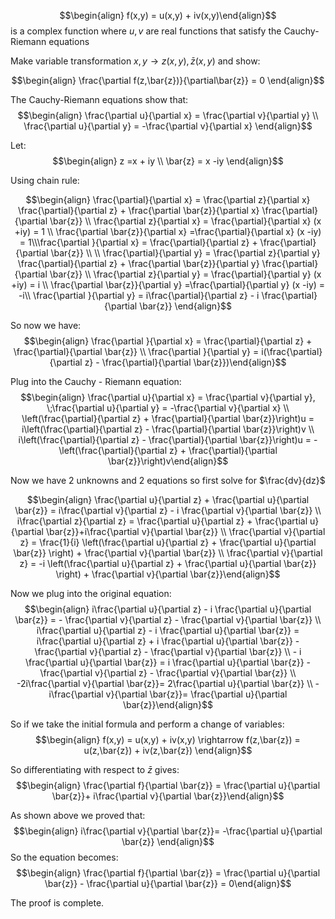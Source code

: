 $$\begin{align} f(x,y) = u(x,y) + iv(x,y)\end{align}$$ is a complex function where $u,v$ are real functions that satisfy the Cauchy-Riemann equations

Make variable transformation $x,y \rightarrow z(x,y),\bar{z}(x,y)$ and show:

$$\begin{align} \frac{\partial f(z,\bar{z})}{\partial\bar{z}} = 0 \end{align}$$

The Cauchy-Riemann equations show that: 
$$\begin{align} \frac{\partial u}{\partial x} = \frac{\partial v}{\partial y} \\ \frac{\partial u}{\partial y} = -\frac{\partial v}{\partial x} \end{align}$$

Let: 
$$\begin{align} z =x + iy \\ \bar{z} = x -iy \end{align}$$

Using chain rule: 

$$\begin{align} \frac{\partial}{\partial x} = \frac{\partial z}{\partial x} \frac{\partial}{\partial z} + \frac{\partial \bar{z}}{\partial x} \frac{\partial}{\partial \bar{z}} \\ \frac{\partial z}{\partial x} =  \frac{\partial}{\partial x} (x +iy) = 1 \\ 
\frac{\partial \bar{z}}{\partial x} =\frac{\partial}{\partial x} (x -iy) = 1\\\frac{\partial }{\partial x} = \frac{\partial}{\partial z} + \frac{\partial}{\partial \bar{z}} \\
\\
\frac{\partial}{\partial y} = \frac{\partial z}{\partial y} \frac{\partial}{\partial z} + \frac{\partial \bar{z}}{\partial y} \frac{\partial}{\partial \bar{z}} \\ \frac{\partial z}{\partial y} =  \frac{\partial}{\partial y} (x +iy) = i \\ 
\frac{\partial \bar{z}}{\partial y} =\frac{\partial}{\partial y} (x -iy) = -i\\ \frac{\partial }{\partial y} = i\frac{\partial}{\partial z} - i \frac{\partial}{\partial \bar{z}} \end{align}$$

So now we have: $$\begin{align} \frac{\partial }{\partial x} = \frac{\partial}{\partial z} + \frac{\partial}{\partial \bar{z}} \\ \frac{\partial }{\partial y} = i(\frac{\partial}{\partial z} - \frac{\partial}{\partial \bar{z}})\end{align}$$

Plug into the Cauchy - Riemann equation:
$$\begin{align} \frac{\partial u}{\partial x} = \frac{\partial v}{\partial y}, \;\frac{\partial u}{\partial y} = -\frac{\partial v}{\partial x} \\ \left(\frac{\partial}{\partial z} + \frac{\partial}{\partial \bar{z}}\right)u = i\left(\frac{\partial}{\partial z} - \frac{\partial}{\partial \bar{z}}\right)v \\ i\left(\frac{\partial}{\partial z} - \frac{\partial}{\partial \bar{z}}\right)u = -\left(\frac{\partial}{\partial z} + \frac{\partial}{\partial \bar{z}}\right)v\end{align}$$

Now we have 2 unknowns and 2 equations so first solve for $\frac{dv}{dz}$ 

$$\begin{align} \frac{\partial u}{\partial z} + \frac{\partial u}{\partial \bar{z}} = i\frac{\partial v}{\partial z} - i  \frac{\partial v}{\partial \bar{z}} \\ i\frac{\partial z}{\partial z} = \frac{\partial u}{\partial z} + \frac{\partial u}{\partial \bar{z}}+i\frac{\partial v}{\partial \bar{z}} \\ \frac{\partial v}{\partial z} = \frac{1}{i} \left(\frac{\partial u}{\partial z} + \frac{\partial u}{\partial \bar{z}} \right) + \frac{\partial v}{\partial \bar{z}} \\  \frac{\partial v}{\partial z} = -i \left(\frac{\partial u}{\partial z} + \frac{\partial u}{\partial \bar{z}} \right) + \frac{\partial v}{\partial \bar{z}}\end{align}$$

Now we plug into the original equation:
$$\begin{align} i\frac{\partial u}{\partial z} - i \frac{\partial u}{\partial \bar{z}} = - \frac{\partial v}{\partial z} - \frac{\partial v}{\partial \bar{z}} \\ i\frac{\partial u}{\partial z} - i \frac{\partial u}{\partial \bar{z}} = i\frac{\partial u}{\partial z} + i \frac{\partial u}{\partial \bar{z}} - \frac{\partial v}{\partial z} - \frac{\partial v}{\partial \bar{z}} \\  - i \frac{\partial u}{\partial \bar{z}} = i \frac{\partial u}{\partial \bar{z}} - \frac{\partial v}{\partial z} - \frac{\partial v}{\partial \bar{z}} \\ -2i\frac{\partial v}{\partial \bar{z}}= 2\frac{\partial u}{\partial \bar{z}} \\ -i\frac{\partial v}{\partial \bar{z}}= \frac{\partial u}{\partial \bar{z}}\end{align}$$

So if we take the initial formula and perform a change of variables: $$\begin{align} f(x,y) = u(x,y) + iv(x,y) \rightarrow f(z,\bar{z}) = u(z,\bar{z}) + iv(z,\bar{z}) \end{align}$$

So differentiating with respect to $\bar{z}$ gives:
$$\begin{align} \frac{\partial f}{\partial \bar{z}} = \frac{\partial u}{\partial \bar{z}}+ i\frac{\partial v}{\partial \bar{z}}\end{align}$$

As shown above we proved that: $$\begin{align} i\frac{\partial v}{\partial \bar{z}}= -\frac{\partial u}{\partial \bar{z}} \end{align}$$
So the equation becomes: 
$$\begin{align} \frac{\partial f}{\partial \bar{z}} = \frac{\partial u}{\partial \bar{z}} - \frac{\partial u}{\partial \bar{z}} = 0\end{align}$$

The proof is complete.